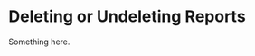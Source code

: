 [title]: # (Deleting or Undeleting Reports)
[tags]: # (XXX)
[priority]: # (3070)
# Deleting or Undeleting Reports
Something here.
